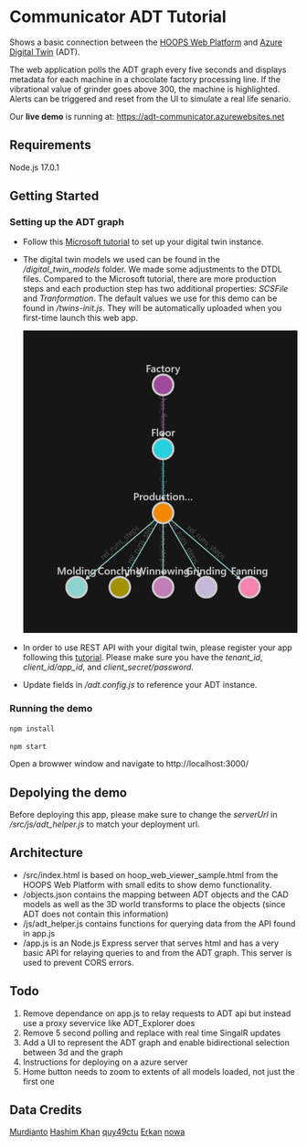 # Communicator ADT Tutorial
Shows a basic connection between the [HOOPS Web Platform](https://www.techsoft3d.com/products/hoops/web-platform/) and [Azure Digital Twin](https://azure.microsoft.com/en-us/services/digital-twins/) (ADT).

The web application polls the ADT graph every five seconds and displays metadata for each machine in a chocolate factory processing line. If the vibrational value of grinder goes above 300, the machine is highlighted. Alerts can be triggered and reset from the UI to simulate a real life senario.

Our **live demo** is running at: https://adt-communicator.azurewebsites.net 

## Requirements

Node.js 17.0.1

## Getting Started

### Setting up the ADT graph

* Follow this [Microsoft tutorial](https://docs.microsoft.com/en-us/learn/modules/build-azure-digital-twins-graph-for-chocolate-factory/) to set up your digital twin instance.
* The digital twin models we used can be found in the */digital_twin_models* folder. We made some adjustments to the DTDL files. Compared to the Microsoft tutorial, there are more production steps and each production step has two additional properties: *SCSFile* and *Tranformation*. The default values we use for this demo can be found in */twins-init.js*. They will be automatically uploaded when you first-time launch this web app.
  
  ![ADT Node Tree Graph](/readme_pictures/ADT_graph.png)

* In order to use REST API with your digital twin, please register your app following this [tutorial](https://docs.microsoft.com/en-us/learn/modules/ingest-data-into-azure-digital-twins/6-use-rest-apis). Please make sure you have the *tenant_id*, *client_id/app_id*, and *client_secret/password*.
* Update fields in */adt.config.js* to reference your ADT instance.

### Running the demo

`npm install`

`npm start`

Open a browwer window and navigate to http://localhost:3000/

## Depolying the demo

Before deploying this app, please make sure to change the *serverUrl* in */src/js/adt_helper.js* to match your deployment url.

## Architecture

* /src/index.html is based on hoop_web_viewer_sample.html from the HOOPS Web Platform with small edits to show demo functionality.
* /objects.json contains the mapping between ADT objects and the CAD models as well as the 3D world transforms to place the objects (since ADT does not contain this information)
* /js/adt_helper.js contains functions for querying data from the API found in app.js
* /app.js is an Node.js Express server that serves html and has a very basic API for relaying queries to and from the ADT graph. This server is used to prevent CORS errors. 

## Todo
1. Remove dependance on app.js to relay requests to ADT api but instead use a proxy severvice like ADT_Explorer does
2. Remove 5 second polling and replace with real time SingalR updates
3. Add a UI to represent the ADT graph and enable bidirectional selection between 3d and the graph
4. Instructions for deploying on a azure server
5. Home button needs to zoom to extents of all models loaded, not just the first one

## Data Credits
[Murdianto](https://grabcad.com/murdianto-1)
[Hashim Khan](https://grabcad.com/hashim.khan-6)
[quy49ctu](https://grabcad.com/quy49ctu-1)
[Erkan](https://grabcad.com/erkan--4)
[nowa](https://grabcad.com/nowa-1)
